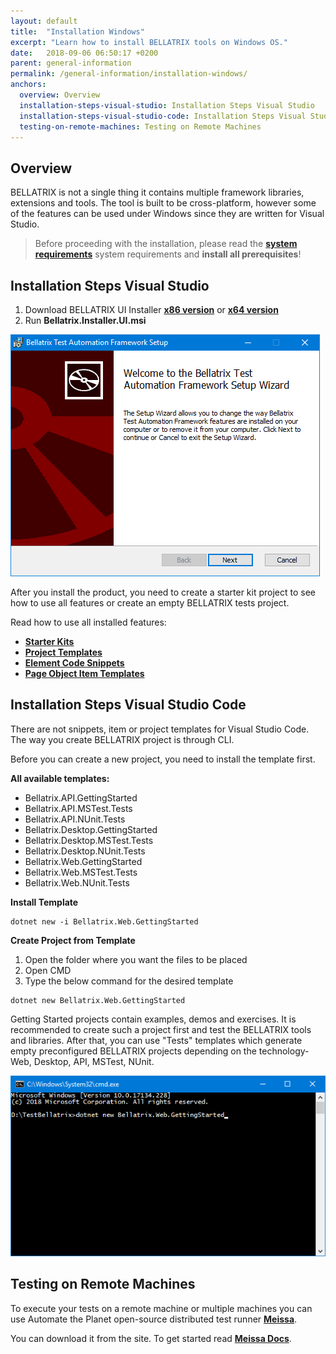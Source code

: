 ```yaml
---
layout: default
title:  "Installation Windows"
excerpt: "Learn how to install BELLATRIX tools on Windows OS."
date:   2018-09-06 06:50:17 +0200
parent: general-information
permalink: /general-information/installation-windows/
anchors:
  overview: Overview
  installation-steps-visual-studio: Installation Steps Visual Studio
  installation-steps-visual-studio-code: Installation Steps Visual Studio Code
  testing-on-remote-machines: Testing on Remote Machines
---
```

Overview
--------
BELLATRIX is not a single thing it contains multiple framework libraries, extensions and tools. The tool is built to be cross-platform, however some of the features can be used under Windows since they are written for Visual Studio.

> Before proceeding with the installation, please read the [**system requirements**](system-requirements.md) system requirements and **install all prerequisites**!

Installation Steps Visual Studio
------------------
1. Download BELLATRIX UI Installer [**x86 version**](installers/Bellatrix.Installer.UI-1.3.0.0-x86.msi) or [**x64 version**](installers/Bellatrix.Installer.UI-1.3.0.0-x64.msi)
2. Run **Bellatrix.Installer.UI.msi**

![BELLATRIX UI Installer](images/bellatrix-ui-installer.png)

After you install the product, you need to create a starter kit project to see how to use all features or create an empty BELLATRIX tests project. 

Read how to use all installed features:

- [**Starter Kits**](how-to-use-starter-kits.md)
- [**Project Templates**](https://docs.bellatrix.solutions/web-automation/templates)
- [**Element Code Snippets**](https://docs.bellatrix.solutions/web-automation/elements-snippets/)
- [**Page Object Item Templates**](https://docs.bellatrix.solutions/web-automation/page-objects/)

Installation Steps Visual Studio Code
-------------------------------------

There are not snippets, item or project templates for Visual Studio Code. The way you create BELLATRIX project is through CLI.

Before you can create a new project, you need to install the template first.

**All available templates:**

- Bellatrix.API.GettingStarted
- Bellatrix.API.MSTest.Tests
- Bellatrix.API.NUnit.Tests
- Bellatrix.Desktop.GettingStarted
- Bellatrix.Desktop.MSTest.Tests
- Bellatrix.Desktop.NUnit.Tests
- Bellatrix.Web.GettingStarted
- Bellatrix.Web.MSTest.Tests
- Bellatrix.Web.NUnit.Tests

**Install Template**

```
dotnet new -i Bellatrix.Web.GettingStarted
```

**Create Project from Template**
1. Open the folder where you want the files to be placed
2. Open CMD
3. Type the below command for the desired template

```
dotnet new Bellatrix.Web.GettingStarted
```

Getting Started projects contain examples, demos and exercises. It is recommended to create such a project first and test the BELLATRIX tools and libraries. After that, you can use "Tests" templates which generate empty preconfigured BELLATRIX projects depending on the technology- Web, Desktop, API, MSTest, NUnit.

![Create Getting Started CLI](images/create-getting-started-console.png)

Testing on Remote Machines
--------------------------
To execute your tests on a remote machine or multiple machines you can use Automate the Planet open-source distributed test runner [**Meissa**](https://meissarunner.com).

You can download it from the site. To get started read [**Meissa Docs**](http://docs.meissarunner.com/).
